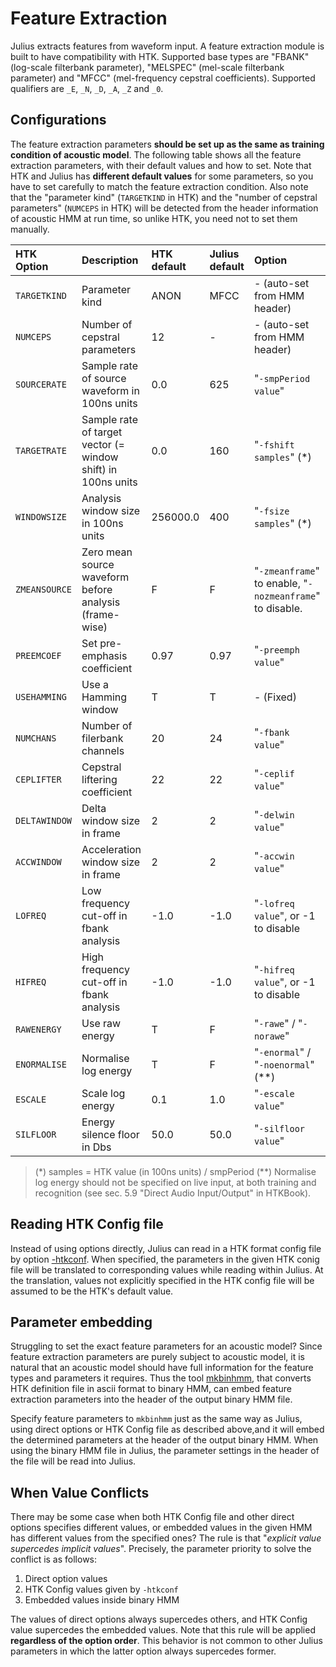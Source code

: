 # Feature Extraction

Julius extracts features from waveform input.  A feature extraction module is
built to have compatibility with HTK.  Supported base types are "FBANK"
(log-scale filterbank parameter), "MELSPEC" (mel-scale filterbank parameter) and
"MFCC" (mel-frequency cepstral coefficients).  Supported qualifiers are `_E`,
`_N`, `_D`, `_A`, `_Z` and `_0`.

## Configurations

The feature extraction parameters **should be set up as the same as training
condition of acoustic model**.  The following table shows all the feature
extraction parameters, with their default values and how to set.  Note that HTK
and Julius has **different default values** for some parameters, so you have to
set carefully to match the feature extraction condition.  Also note that the
"parameter kind" (`TARGETKIND` in HTK) and the "number of cepstral parameters"
(`NUMCEPS` in HTK) will be detected from the header information of acoustic HMM
at run time, so unlike HTK, you need not to set them manually.

|HTK Option|Description|HTK default|Julius default|Option|
|:--|:--|:--|:--|:--|
`TARGETKIND`|Parameter kind|ANON|MFCC|- (auto-set from HMM header)
`NUMCEPS`|Number of cepstral parameters|12|-|- (auto-set from HMM header)
`SOURCERATE`|Sample rate of source waveform in 100ns units|0.0|625|"`-smpPeriod value`"
`TARGETRATE`|Sample rate of target vector (= window shift) in 100ns units|0.0|160|"`-fshift samples`" (*)
`WINDOWSIZE`|Analysis window size in 100ns units|256000.0|400|"`-fsize samples`" (*)
`ZMEANSOURCE`|Zero mean source waveform before analysis (frame-wise)|F|F|"`-zmeanframe`" to enable, "`-nozmeanframe`" to disable.
`PREEMCOEF`|Set pre-emphasis coefficient|0.97|0.97|"`-preemph value`"
`USEHAMMING`|Use a Hamming window|T|T|- (Fixed)
`NUMCHANS`|Number of filerbank channels|20|24|"`-fbank value`"
`CEPLIFTER`|Cepstral liftering coefficient|22|22|"`-ceplif value`"
`DELTAWINDOW`|Delta window size in frame|2|2|"`-delwin value`"
`ACCWINDOW`|Acceleration window size in frame|2|2|"`-accwin value`"
`LOFREQ`|Low frequency cut-off in fbank analysis|-1.0|-1.0|"`-lofreq value`", or -1 to disable
`HIFREQ`|High frequency cut-off in fbank analysis|-1.0|-1.0|"`-hifreq value`", or -1 to disable
`RAWENERGY`|Use raw energy|T|F|"`-rawe`" / "`-norawe`"
`ENORMALISE`|Normalise log energy|T|F|"`-enormal`" / "`-noenormal`" (**)
`ESCALE`|Scale log energy|0.1|1.0|"`-escale value`"
`SILFLOOR`|Energy silence floor in Dbs|50.0|50.0|"`-silfloor value`"

> (*) samples = HTK value (in 100ns units) / smpPeriod
> (**) Normalise log energy should not be specified on live input, at both training and recognition (see sec. 5.9 "Direct Audio Input/Output" in HTKBook).

## Reading HTK Config file

Instead of using options directly, Julius can read in a HTK format config file
by option
[-htkconf](https://github.com/julius-speech/julius/blob/master/julius/Options.md#-htkconf-file).
When specified, the parameters in the given HTK conig file will be translated to
corresponding values while reading within Julius.  At the translation, values
not explicitly specified in the HTK config file will be assumed to be the HTK's
default value.

## Parameter embedding

Struggling to set the exact feature parameters for an acoustic model?  Since
feature extraction parameters are purely subject to acoustic model, it is
natural that an acoustic model should have full information for the feature
types and parameters it requires.  Thus the tool
[mkbinhmm](https://github.com/julius-speech/julius/tree/master/mkbinhmm), that
converts HTK definition file in ascii format to binary HMM, can embed feature
extraction parameters into the header of the output binary HMM file.

Specify feature parameters to `mkbinhmm` just as the same way as Julius, using
direct options or HTK Config file as described above,and it will embed the
determined parameters at the header of the output binary HMM.  When using the
binary HMM file in Julius, the parameter settings in the header of the file will
be read into Julius.

## When Value Conflicts

There may be some case when both HTK Config file and other direct options
specifies different values, or embedded values in the given HMM has different
values from the specified ones?  The rule is that "*explicit value supercedes
implicit values*".  Precisely, the parameter priority to solve the conflict is
as follows:

1. Direct option values
2. HTK Config values given by `-htkconf`
3. Embedded values inside binary HMM

The values of direct options always supercedes others, and HTK Config value
supercedes the embedded values.  Note that this rule will be applied
**regardless of the option order**.  This behavior is not common to other Julius
parameters in which the latter option always supercedes former.

